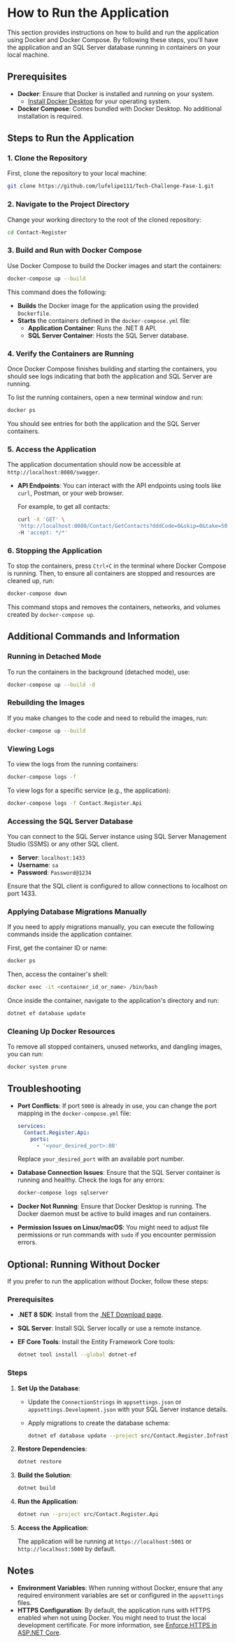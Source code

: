 # How to Run the Application

This section provides instructions on how to build and run the application using Docker and Docker Compose. By following these steps, you'll have the application and an SQL Server database running in containers on your local machine.

## Prerequisites

- **Docker**: Ensure that Docker is installed and running on your system.
  - [Install Docker Desktop](https://www.docker.com/products/docker-desktop) for your operating system.
- **Docker Compose**: Comes bundled with Docker Desktop. No additional installation is required.

## Steps to Run the Application

### 1. Clone the Repository

First, clone the repository to your local machine:

```bash
git clone https://github.com/lufelipe111/Tech-Challenge-Fase-1.git
```

### 2. Navigate to the Project Directory

Change your working directory to the root of the cloned repository:

```bash
cd Contact-Register
```

### 3. Build and Run with Docker Compose

Use Docker Compose to build the Docker images and start the containers:

```bash
docker-compose up --build
```

This command does the following:

- **Builds** the Docker image for the application using the provided `Dockerfile`.
- **Starts** the containers defined in the `docker-compose.yml` file:
  - **Application Container**: Runs the .NET 8 API.
  - **SQL Server Container**: Hosts the SQL Server database.

### 4. Verify the Containers are Running

Once Docker Compose finishes building and starting the containers, you should see logs indicating that both the application and SQL Server are running.

To list the running containers, open a new terminal window and run:

```bash
docker ps
```

You should see entries for both the application and the SQL Server containers.

### 5. Access the Application

The application documentation should now be accessible at `http://localhost:8080/swagger`.

- **API Endpoints**: You can interact with the API endpoints using tools like `curl`, Postman, or your web browser.

  For example, to get all contacts:

  ```bash
  curl -X 'GET' \
  'http://localhost:8080/Contact/GetContacts?dddCode=0&skip=0&take=50' \
  -H 'accept: */*'
  ```

### 6. Stopping the Application

To stop the containers, press `Ctrl+C` in the terminal where Docker Compose is running. Then, to ensure all containers are stopped and resources are cleaned up, run:

```bash
docker-compose down
```

This command stops and removes the containers, networks, and volumes created by `docker-compose up`.

## Additional Commands and Information

### Running in Detached Mode

To run the containers in the background (detached mode), use:

```bash
docker-compose up --build -d
```

### Rebuilding the Images

If you make changes to the code and need to rebuild the images, run:

```bash
docker-compose up --build
```

### Viewing Logs

To view the logs from the running containers:

```bash
docker-compose logs -f
```

To view logs for a specific service (e.g., the application):

```bash
docker-compose logs -f Contact.Register.Api
```

### Accessing the SQL Server Database

You can connect to the SQL Server instance using SQL Server Management Studio (SSMS) or any other SQL client.

- **Server**: `localhost:1433`
- **Username**: `sa`
- **Password**: `Password@1234`

Ensure that the SQL client is configured to allow connections to localhost on port 1433.

### Applying Database Migrations Manually

If you need to apply migrations manually, you can execute the following commands inside the application container.

First, get the container ID or name:

```bash
docker ps
```

Then, access the container's shell:

```bash
docker exec -it <container_id_or_name> /bin/bash
```

Once inside the container, navigate to the application's directory and run:

```bash
dotnet ef database update
```

### Cleaning Up Docker Resources

To remove all stopped containers, unused networks, and dangling images, you can run:

```bash
docker system prune
```

## Troubleshooting

- **Port Conflicts**: If port `5000` is already in use, you can change the port mapping in the `docker-compose.yml` file:

  ```yaml
  services:
    Contact.Register.Api:
      ports:
        - '<your_desired_port>:80'
  ```

  Replace `your_desired_port` with an available port number.

- **Database Connection Issues**: Ensure that the SQL Server container is running and healthy. Check the logs for any errors:

  ```bash
  docker-compose logs sqlserver
  ```

- **Docker Not Running**: Ensure that Docker Desktop is running. The Docker daemon must be active to build images and run containers.

- **Permission Issues on Linux/macOS**: You might need to adjust file permissions or run commands with `sudo` if you encounter permission errors.

## Optional: Running Without Docker

If you prefer to run the application without Docker, follow these steps:

### Prerequisites

- **.NET 8 SDK**: Install from the [.NET Download page](https://dotnet.microsoft.com/download/dotnet/8.0).
- **SQL Server**: Install SQL Server locally or use a remote instance.
- **EF Core Tools**: Install the Entity Framework Core tools:

  ```bash
  dotnet tool install --global dotnet-ef
  ```

### Steps

1. **Set Up the Database**:

   - Update the `ConnectionStrings` in `appsettings.json` or `appsettings.Development.json` with your SQL Server instance details.
   - Apply migrations to create the database schema:

     ```bash
     dotnet ef database update --project src/Contact.Register.Infrastructure --startup-project src/Contact.Register.Api
     ```

2. **Restore Dependencies**:

   ```bash
   dotnet restore
   ```

3. **Build the Solution**:

   ```bash
   dotnet build
   ```

4. **Run the Application**:

   ```bash
   dotnet run --project src/Contact.Register.Api
   ```

5. **Access the Application**:

   The application will be running at `https://localhost:5001` or `http://localhost:5000` by default.

## Notes

- **Environment Variables**: When running without Docker, ensure that any required environment variables are set or configured in the `appsettings` files.
- **HTTPS Configuration**: By default, the application runs with HTTPS enabled when not using Docker. You might need to trust the local development certificate. For more information, see [Enforce HTTPS in ASP.NET Core](https://docs.microsoft.com/en-us/aspnet/core/security/enforcing-ssl).
